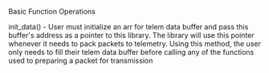 Basic Function Operations

init_data() - User must initialize an arr for telem data buffer and pass this 
                buffer's address as a pointer to this library. The library will use this pointer whenever it needs to pack packets to telemetry. Using this method, the user only needs to fill their telem data buffer before calling any of the functions used to preparing a packet for transmission                
